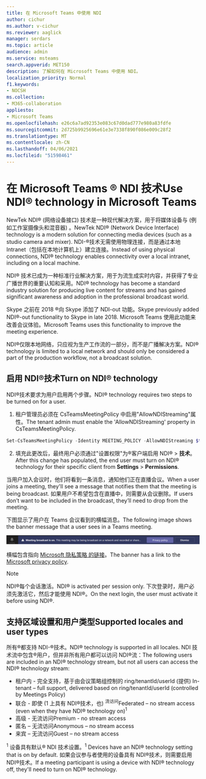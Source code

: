 ```yaml
---
title: 在 Microsoft Teams 中使用 NDI
author: cichur
ms.author: v-cichur
ms.reviewer: aaglick
manager: serdars
ms.topic: article
audience: admin
ms.service: msteams
search.appverid: MET150
description: 了解如何在 Microsoft Teams 中使用 NDI。
localization_priority: Normal
f1.keywords:
- NOCSH
ms.collection:
- M365-collaboration
appliesto:
- Microsoft Teams
ms.openlocfilehash: e26c6a7ad92353e083c67d0dad777e980a83fdfe
ms.sourcegitcommit: 2d725b9925696e61e3e7338f890f086e009c28f2
ms.translationtype: MT
ms.contentlocale: zh-CN
ms.lasthandoff: 04/06/2021
ms.locfileid: "51598461"
---
```

# <a name="use-ndi-technology-in-microsoft-teams"></a><span data-ttu-id="c0b68-103">在 Microsoft Teams ® NDI 技术</span><span class="sxs-lookup"><span data-stu-id="c0b68-103">Use NDI® technology in Microsoft Teams</span></span>

 <span data-ttu-id="c0b68-104">NewTek NDI® (网络设备接口) 技术是一种现代解决方案，用于将媒体设备与 (例如工作室摄像头和混音器) 。</span><span class="sxs-lookup"><span data-stu-id="c0b68-104">NewTek NDI® (Network Device Interface) technology is a modern solution for connecting media devices (such as a studio camera and mixer).</span></span> <span data-ttu-id="c0b68-105">NDI-®技术无需使用物理连接，而是通过本地 Intranet（包括在本地计算机上）建立连接。</span><span class="sxs-lookup"><span data-stu-id="c0b68-105">Instead of using physical connections, NDI® technology enables connectivity over a local intranet, including on a local machine.</span></span>

<span data-ttu-id="c0b68-106">NDI® 技术已成为一种标准行业解决方案，用于为流生成实时内容，并获得了专业广播世界的重要认知和采用。</span><span class="sxs-lookup"><span data-stu-id="c0b68-106">NDI® technology has become a standard industry solution for producing live content for streams and has gained significant awareness and adoption in the professional broadcast world.</span></span>

<span data-ttu-id="c0b68-107">Skype 之前在 2018 ®向 Skype 添加了 NDI-out 功能。</span><span class="sxs-lookup"><span data-stu-id="c0b68-107">Skype previously added NDI®-out functionality to Skype in late 2018.</span></span> <span data-ttu-id="c0b68-108">Microsoft Teams 使用此功能来改善会议体验。</span><span class="sxs-lookup"><span data-stu-id="c0b68-108">Microsoft Teams uses this functionality to improve the meeting experience.</span></span>

<span data-ttu-id="c0b68-109">NDI®仅限本地网络，只应视为生产工作流的一部分，而不是广播解决方案。</span><span class="sxs-lookup"><span data-stu-id="c0b68-109">NDI® technology is limited to a local network and should only be considered a part of the production workflow, not a broadcast solution.</span></span>

## <a name="turn-on-ndi-technology"></a><span data-ttu-id="c0b68-110">启用 NDI®技术</span><span class="sxs-lookup"><span data-stu-id="c0b68-110">Turn on NDI® technology</span></span>

<span data-ttu-id="c0b68-111">NDI®技术要求为用户启用两个步骤。</span><span class="sxs-lookup"><span data-stu-id="c0b68-111">NDI® technology requires two steps to be turned on for a user.</span></span>

1. <span data-ttu-id="c0b68-112">租户管理员必须在 CsTeamsMeetingPolicy 中启用"AllowNDIStreaming"属性。</span><span class="sxs-lookup"><span data-stu-id="c0b68-112">The tenant admin must enable the 'AllowNDIStreaming' property in CsTeamsMeetingPolicy.</span></span>

```PowerShell
Set-CsTeamsMeetingPolicy -Identity MEETING_POLICY -AllowNDIStreaming $true
```

2. <span data-ttu-id="c0b68-113">填充此更改后，最终用户必须通过"设置权限"为®客户端启用 NDI®  >  **技术**。</span><span class="sxs-lookup"><span data-stu-id="c0b68-113">After this change has populated, the end user must turn on NDI® technology for their specific client from **Settings** > **Permissions**.</span></span>

<span data-ttu-id="c0b68-114">当用户加入会议时，他们将看到一条消息，通知他们正在直播会议。</span><span class="sxs-lookup"><span data-stu-id="c0b68-114">When a user joins a meeting, they'll see a message that notifies them that the meeting is being broadcast.</span></span> <span data-ttu-id="c0b68-115">如果用户不希望包含在直播中，则需要从会议删除。</span><span class="sxs-lookup"><span data-stu-id="c0b68-115">If users don’t want to be included in the broadcast, they’ll need to drop from the meeting.</span></span>

<span data-ttu-id="c0b68-116">下图显示了用户在 Teams 会议看到的横幅消息。</span><span class="sxs-lookup"><span data-stu-id="c0b68-116">The following image shows the banner message that a user sees in a Teams meeting.</span></span>

![他 NDI® Teams 会议中显示的技术横幅。](media/NDI-disclosure.png)

<span data-ttu-id="c0b68-118">横幅包含指向 [Microsoft 隐私策略 的链接](https://aka.ms/teamsprivacy)。</span><span class="sxs-lookup"><span data-stu-id="c0b68-118">The banner has a link to the [Microsoft privacy policy](https://aka.ms/teamsprivacy).</span></span>

> [!NOTE]
> <span data-ttu-id="c0b68-119">NDI®每个会话激活。</span><span class="sxs-lookup"><span data-stu-id="c0b68-119">NDI® is activated per session only.</span></span> <span data-ttu-id="c0b68-120">下次登录时，用户必须先激活它，然后才能使用 NDI®。</span><span class="sxs-lookup"><span data-stu-id="c0b68-120">On the next login, the user must activate it before using NDI®.</span></span>

## <a name="supported-locales-and-user-types"></a><span data-ttu-id="c0b68-121">支持区域设置和用户类型</span><span class="sxs-lookup"><span data-stu-id="c0b68-121">Supported locales and user types</span></span>

<span data-ttu-id="c0b68-122">所有®都支持 NDI-®技术。</span><span class="sxs-lookup"><span data-stu-id="c0b68-122">NDI® technology is supported in all locales.</span></span> <span data-ttu-id="c0b68-123">NDI 技术流中包含®用户，但并非所有用户都可以访问 NDI®流：</span><span class="sxs-lookup"><span data-stu-id="c0b68-123">The following users are included in an NDI® technology stream, but not all users can access the NDI® technology stream:</span></span>

- <span data-ttu-id="c0b68-124">租户内 - 完全支持，基于由会议策略组控制的 ring/tenantId/userId (提供) </span><span class="sxs-lookup"><span data-stu-id="c0b68-124">In-tenant – full support, delivered based on ring/tenantId/userId (controlled by Meetings Policy)</span></span>
- <span data-ttu-id="c0b68-125">联合 - 即使 (1 上具有 NDI®技术，也) <sup>流访问</sup></span><span class="sxs-lookup"><span data-stu-id="c0b68-125">Federated – no stream access (even when they have NDI® technology on)<sup>1</sup></span></span>
- <span data-ttu-id="c0b68-126">高级 - 无流访问</span><span class="sxs-lookup"><span data-stu-id="c0b68-126">Premium - no stream access</span></span>
- <span data-ttu-id="c0b68-127">匿名 – 无流访问</span><span class="sxs-lookup"><span data-stu-id="c0b68-127">Anonymous – no stream access</span></span>
- <span data-ttu-id="c0b68-128">来宾 – 无流访问</span><span class="sxs-lookup"><span data-stu-id="c0b68-128">Guest – no stream access</span></span>  

<span data-ttu-id="c0b68-129"><sup>1</sup> 设备具有默认® NDI 技术设置。</span><span class="sxs-lookup"><span data-stu-id="c0b68-129"><sup>1</sup> Devices have an NDI® technology setting that is on by default.</span></span> <span data-ttu-id="c0b68-130">如果会议参与者使用的设备具有 NDI®技术，则需要启用 NDI®技术。</span><span class="sxs-lookup"><span data-stu-id="c0b68-130">If a meeting participant is using a device with NDI® technology off, they'll need to turn on NDI® technology.</span></span>
